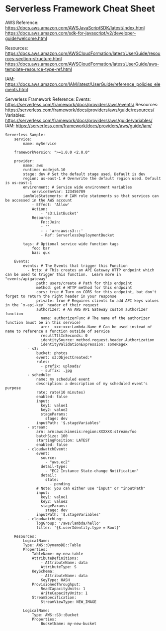 # Serverless Framework Cheat Sheet
AWS Reference:
https://docs.aws.amazon.com/AWSJavaScriptSDK/latest/index.html
https://docs.aws.amazon.com/sdk-for-javascript/v2/developer-guide/welcome.html

Resources: https://docs.aws.amazon.com/AWSCloudFormation/latest/UserGuide/resources-section-structure.html
https://docs.aws.amazon.com/AWSCloudFormation/latest/UserGuide/aws-template-resource-type-ref.html

IAM: https://docs.aws.amazon.com/IAM/latest/UserGuide/reference_policies_elements.html


Serverless Framework Reference:
Events: https://serverless.com/framework/docs/providers/aws/events/
Resources: https://serverless.com/framework/docs/providers/aws/guide/resources/
Variables: https://serverless.com/framework/docs/providers/aws/guide/variables/
IAM: https://serverless.com/framework/docs/providers/aws/guide/iam/



	Serverless Sample:
		service:
			name: myService

		frameworkVersion: ">=1.0.0 <2.0.0"

		provider:
			name: aws
			runtime: nodejs6.10
			stage: dev # Set the default stage used. Default is dev
			region: us-east-1 # Overwrite the default region used. Default is us-east-1
			environment: # Service wide environment variables
				serviceEnvVar: 123456789
			iamRoleStatements: # IAM role statements so that services can be accessed in the AWS account
				- Effect: 'Allow'
				Action:
					- 's3:ListBucket'
				Resource:
					Fn::Join:
					- ''
					- - 'arn:aws:s3:::'
					- Ref: ServerlessDeploymentBucket

			tags: # Optional service wide function tags
				foo: bar
				baz: qux

		Events:
			events: # The Events that trigger this Function
			  - http: # This creates an API Gateway HTTP endpoint which can be used to trigger this function.  Learn more in "events/apigateway"
				  path: users/create # Path for this endpoint
				  method: get # HTTP method for this endpoint
				  cors: true # Turn on CORS for this endpoint, but don't forget to return the right header in your response
				  private: true # Requires clients to add API keys values in the `x-api-key` header of their request
				  authorizer: # An AWS API Gateway custom authorizer function
					name: authorizerFunc # The name of the authorizer function (must be in this service)
					arn:  xxx:xxx:Lambda-Name # Can be used instead of name to reference a function outside of service
					resultTtlInSeconds: 0
					identitySource: method.request.header.Authorization
					identityValidationExpression: someRegex
			  - s3:
				  bucket: photos
				  event: s3:ObjectCreated:*
				  rules:
					- prefix: uploads/
					- suffix: .jpg
			  - schedule:
				  name: my scheduled event
				  description: a description of my scheduled event's purpose
				  rate: rate(10 minutes)
				  enabled: false
				  input:
					key1: value1
					key2: value2
					stageParams:
					  stage: dev
				  inputPath: '$.stageVariables'
			  - stream:
				  arn: arn:aws:kinesis:region:XXXXXX:stream/foo
				  batchSize: 100
				  startingPosition: LATEST
				  enabled: false
			  - cloudwatchEvent:
				  event:
					source:
					  - "aws.ec2"
					detail-type:
					  - "EC2 Instance State-change Notification"
					detail:
					  state:
						- pending
				  # Note: you can either use "input" or "inputPath"
				  input:
					key1: value1
					key2: value2
					stageParams:
					  stage: dev
				  inputPath: '$.stageVariables'
			  - cloudwatchLog:
				  logGroup: '/aws/lambda/hello'
				  filter: '{$.userIdentity.type = Root}'

		Resources:
			LogicalName:
			Type: AWS::DynamoDB::Table
			Properties:
				TableName: my-new-table
				AttributeDefinitions:
					- AttributeName: data
					AttributeType: S
				KeySchema:
					- AttributeName: data
					KeyType: HASH
				ProvisionedThroughput:
					ReadCapacityUnits: 1
					WriteCapacityUnits: 1
				StreamSpecification:
					StreamViewType: NEW_IMAGE

			LogicalName:			
				Type: AWS::S3::Bucket
				Properties:
					BucketName: my-new-bucket